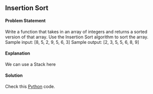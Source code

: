 ## Insertion Sort

#### Problem Statement


Write a function that takes in an array of integers and returns a sorted version of that array. Use the Insertion Sort algorithm to sort the array.
Sample input: [8, 5, 2, 9, 5, 6, 3]
Sample output: [2, 3, 5, 5, 6, 8, 9]



#### Explanation

We can use a Stack here


#### Solution

Check this [Python](../python/Insertion_Sort.py) code.

